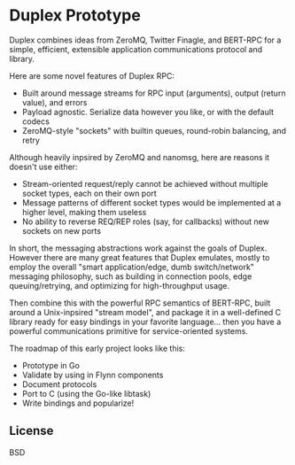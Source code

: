 # Duplex Prototype

Duplex combines ideas from ZeroMQ, Twitter Finagle, and BERT-RPC for a simple, efficient, extensible application communications protocol and library.

Here are some novel features of Duplex RPC:
 * Built around message streams for RPC input (arguments), output (return value), and errors
 * Payload agnostic. Serialize data however you like, or with the default codecs
 * ZeroMQ-style "sockets" with builtin queues, round-robin balancing, and retry

Although heavily inpsired by ZeroMQ and nanomsg, here are reasons it doesn't use either:
 * Stream-oriented request/reply cannot be achieved without multiple socket types, each on their own port
 * Message patterns of different socket types would be implemented at a higher level, making them useless
 * No ability to reverse REQ/REP roles (say, for callbacks) without new sockets on new ports

In short, the messaging abstractions work against the goals of Duplex. However there are many great features that Duplex emulates, mostly to employ the overall "smart application/edge, dumb switch/network" messaging philosophy, such as building in connection pools, edge queuing/retrying, and optimizing for high-throughput usage.

Then combine this with the powerful RPC semantics of BERT-RPC, built around a Unix-inpsired "stream model", and package it in a well-defined C library ready for easy bindings in your favorite language... then you have a powerful communications primitive for service-oriented systems. 

The roadmap of this early project looks like this:
 * Prototype in Go
 * Validate by using in Flynn components
 * Document protocols
 * Port to C (using the Go-like libtask)
 * Write bindings and popularize!

 ## License
 
 BSD